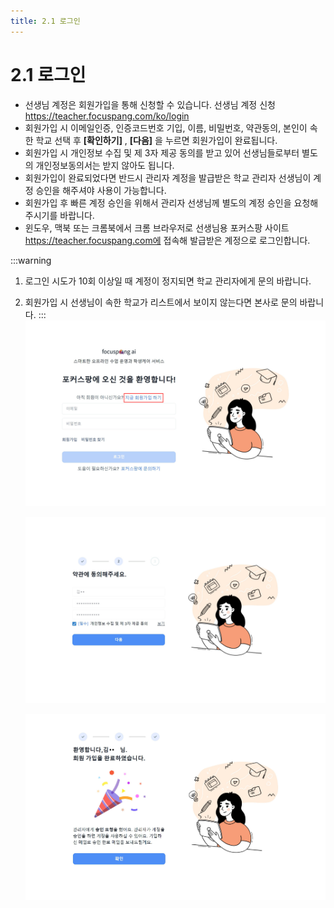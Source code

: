 ```yaml
---
title: 2.1 로그인
---
```


# 2.1 로그인

- 선생님 계정은 회원가입을 통해 신청할 수 있습니다.
  선생님 계정 신청 https://teacher.focuspang.com/ko/login
- 회원가입 시 이메일인증, 인증코드번호 기입, 이름, 비밀번호, 약관동의, 본인이 속한 학교 선택 후 **[확인하기]** , **[다음]** 을 누르면 회원가입이 완료됩니다.
- 회원가입 시 개인정보 수집 및 제 3자 제공 동의를 받고 있어 선생님들로부터 별도의 개인정보동의서는 받지 않아도 됩니다.
- 회원가입이 완료되었다면 반드시 관리자 계정을 발급받은 학교 관리자 선생님이 계정 승인을 해주셔야 사용이 가능합니다.
- 회원가입 후 빠른 계정 승인을 위해서 관리자 선생님께 별도의 계정 승인을 요청해 주시기를 바랍니다.
- 윈도우, 맥북 또는 크롬북에서 크롬 브라우저로 선생님용 포커스팡 사이트 https://teacher.focuspang.com에 접속해 발급받은 계정으로 로그인합니다.

:::warning

1. 로그인 시도가 10회 이상일 때 계정이 정지되면 학교 관리자에게 문의 바랍니다.
2. 회원가입 시 선생님이 속한 학교가 리스트에서 보이지 않는다면 본사로 문의 바랍니다.
   :::
   ![](/img/teacher_2-1_01.jpg)

   ![](/img/teacher_2-1_02.jpg)

   ![](/img/teacher_2-1_03.jpg)
